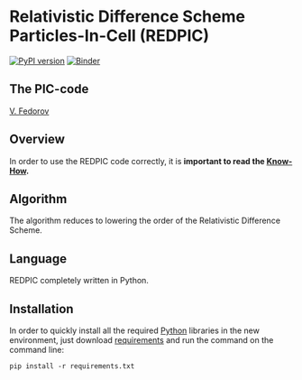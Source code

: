 # Relativistic Difference Scheme Particles-In-Cell (REDPIC)
[![PyPI version](https://badge.fury.io/py/redpic.svg)](https://badge.fury.io/py/redpic)
[![Binder](https://mybinder.org/badge_logo.svg)](https://mybinder.org/v2/gh/fuodorov/redpic/master) 
## The PIC-code
<a href="https://fuodorov.github.io">V. Fedorov</a>

## Overview

In order to use the REDPIC code correctly, it is **important to read the [Know-How](https://github.com/fuodorov/redpic/notebooks).**

## Algorithm

The algorithm reduces to lowering the order of the Relativistic Difference Scheme.

## Language

REDPIC completely written in Python.

## Installation

In order to quickly install all the required [Python](https://www.python.org/downloads/) libraries in the new environment, just download [requirements](https://github.com/fuodorov/redpic/blob/master/requirements.txt) and run the command on the command line:

```
pip install -r requirements.txt
```
